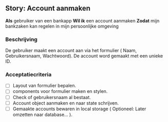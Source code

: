 ## Story: Account aanmaken

**Als** gebruiker van een bankapp
**Wil ik** een account aanmaken
**Zodat** mijn bankzaken kan regelen in mijn persoonlijke omgeving

### Beschrijving

De gebruiker maakt een account aan via het formulier ( Naam, Gebruikersnaam, Wachtwoord).
De account word gemaakt met een unieke ID.

### Acceptatiecriteria

- [ ] Layout van formulier bepalen.
- [ ] components voor formulier maken en stylen.
- [ ] Check of gebruikersnaam al bestaat.
- [ ] Account object aanmaken en naar state schrijven.
- [ ] Gemaakte accounts bewaren in local storage ( Optioneel: Later omzetten naar database... ).
